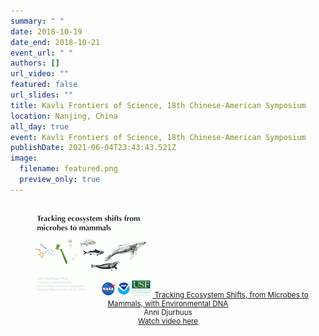 ```yaml
---
summary: " "
date: 2018-10-19
date_end: 2018-10-21
event_url: " "
authors: []
url_video: ""
featured: false
url_slides: ""
title: Kavli Frontiers of Science, 18th Chinese-American Symposium
location: Nanjing, China
all_day: true
event: Kavli Frontiers of Science, 18th Chinese-American Symposium
publishDate: 2021-06-04T23:43:43.521Z
image:
  filename: featured.png
  preview_only: true
---
```

<div style="width:100%; float:center; text-align:center; font-size: smaller;">
<a href="https://vimeo.com/297203776" target="_blank"><img src="ecosystem_shifts_ad.png">
Tracking Ecosystem Shifts, from Microbes to Mammals, with Environmental DNA</a><br>
Anni Djurhuus<br><a href="https://vimeo.com/297203776" target="_blank">Watch video here</a>
</div>

<div style="clear: both;"></div>

